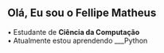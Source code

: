 ## Olá, Eu sou o Fellipe Matheus

• Estudante de **Ciência da Computação** <br>
• Atualmente estou aprendendo ___Python <br>

